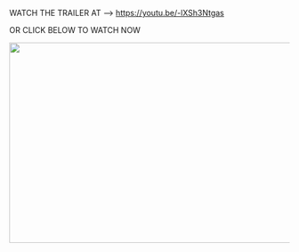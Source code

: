 WATCH THE TRAILER AT --> https://youtu.be/-lXSh3Ntgas

OR CLICK BELOW TO WATCH NOW

[<img src="https://img.youtube.com/vi/-lXSh3Ntgas/hqdefault.jpg" width="640" height="360"
/>](https://www.youtube.com/embed/-lXSh3Ntgas)
